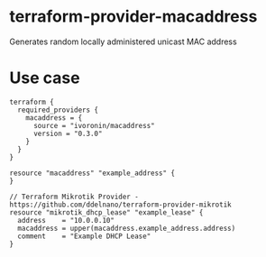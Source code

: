 # terraform-provider-macaddress
Generates random locally administered unicast MAC address

# Use case
```hcl
terraform {
  required_providers {
    macaddress = {
      source = "ivoronin/macaddress"
      version = "0.3.0"
    }
  }
}

resource "macaddress" "example_address" {
}

// Terraform Mikrotik Provider - https://github.com/ddelnano/terraform-provider-mikrotik
resource "mikrotik_dhcp_lease" "example_lease" {
  address    = "10.0.0.10"
  macaddress = upper(macaddress.example_address.address)
  comment    = "Example DHCP Lease"
}
```
